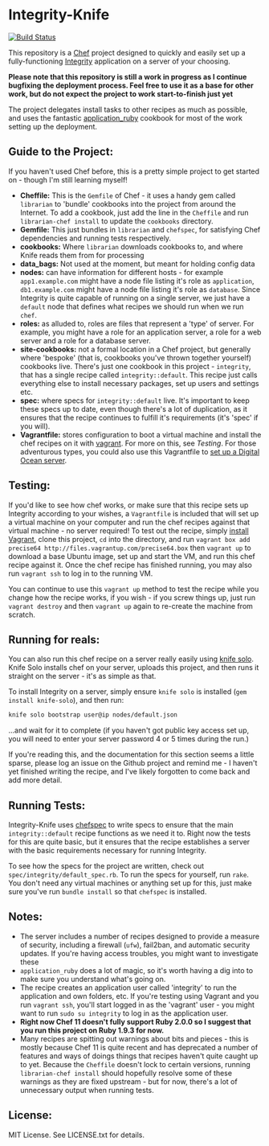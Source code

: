 Integrity-Knife
===

[![Build Status](https://travis-ci.org/joshmcarthur/integrity-knife.png?branch=master)](https://travis-ci.org/joshmcarthur/integrity-knife)

This repository is a [Chef](http://www.opscode.com/chef/) project designed to quickly and easily set up a fully-functioning [Integrity](http://integrity.github.io/) application on a server of your choosing. 

**Please note that this repository is still a work in progress as I continue bugfixing the deployment process. Feel free to use it as a base for other work, but do not expect the project to work start-to-finish just yet**

The project delegates install tasks to other recipes as much as possible, and uses the fantastic [application_ruby](https://github.com/opscode-cookbooks/application_ruby) cookbook for most of the work setting up the deployment.

Guide to the Project:
---

If you haven't used Chef before, this is a pretty simple project to get started on - though I'm still learning myself!

* **Cheffile:** This is the `Gemfile` of Chef - it uses a handy gem called `librarian` to 'bundle' cookbooks into the project from around the Internet. To add a cookbook, just add the line in the `Cheffile` and run `librarian-chef install` to update the `cookbooks` directory.
* **Gemfile:** This just bundles in `librarian` and `chefspec`, for satisfying Chef dependencies and running tests respectively.
* **cookbooks:** Where `librarian` downloads cookbooks to, and where Knife reads them from for processing
* **data_bags:** Not used at the moment, but meant for holding config data
* **nodes:** can have information for different hosts - for example `app1.example.com` might have a node file listing it's role as `application`, `db1.example.com` might have a node file listing it's role as `database`. Since Integrity is quite capable of running on a single server, we just have a `default` node that defines what recipes we should run when we run `chef`.
* **roles:** as alluded to, roles are files that represent a 'type' of server. For example, you might have a role for an application server, a role for a web server and a role for a database server.
* **site-cookbooks:** not a formal location in a Chef project, but generally where 'bespoke' (that is, cookbooks you've thrown together yourself) cookbooks live. There's just one cookbook in this project - `integrity`, that has a single recipe called `integrity::default`. This recipe just calls everything else to install necessary packages, set up users and settings etc.
* **spec:** where specs for `integrity::default` live. It's important to keep these specs up to date, even though there's a lot of duplication, as it ensures that the recipe continues to fulfill it's requirements (it's  'spec' if you will).
* **Vagrantfile:** stores configuration to boot a virtual machine and install the chef recipes on it with [vagrant](http://www.vagrantup.com/). For more on this, see _Testing_. For those adventurous types, you could also use this Vagrantfile to [set up a Digital Ocean server](https://github.com/smdahlen/vagrant-digitalocean).

Testing:
---

If you'd like to see how chef works, or make sure that this recipe sets up Integrity according to your wishes, a `Vagrantfile` is included that will set up a virtual machine on your computer and run the chef recipes against that virtual machine - no server required! To test out the recipe, simply [install Vagrant](http://downloads.vagrantup.com/), clone this project, `cd` into the directory, and run `vagrant box add precise64 http://files.vagrantup.com/precise64.box` then `vagrant up` to download a base Ubuntu image, set up and start the VM, and run this chef recipe against it. Once the chef recipe has finished running, you may also run `vagrant ssh` to log in to the running VM.

You can continue to use this `vagrant up` method to test the recipe while you change how the recipe works, if you wish - if you screw things up, just run `vagrant destroy` and then `vagrant up` again to re-create the machine from scratch. 

Running for reals:
---

You can also run this chef recipe on a server really easily using [knife solo](http://matschaffer.github.io/knife-solo/). Knife Solo installs chef on your server, uploads this project, and then runs it straight on the server - it's as simple as that. 

To install Integrity on a server, simply ensure `knife solo` is installed (`gem install knife-solo`), and then run:

``` bash
knife solo bootstrap user@ip nodes/default.json
```

…and wait for it to complete (if you haven't got public key access set up, you will need to enter your server password 4 or 5 times during the run.)

If you're reading this, and the documentation for this section seems a little sparse, please log an issue on the Github project and remind me - I haven't yet finished writing the recipe, and I've likely forgotten to come back and add more detail.


Running Tests:
---

Integrity-Knife uses [chefspec](https://github.com/acrmp/chefspec) to write specs to ensure that the main `integrity::default` recipe functions as we need it to. Right now the tests for this are quite basic, but it ensures that the recipe establishes a server with the basic requirements necessary for running Integrity.

To see how the specs for the project are written, check out `spec/integrity/default_spec.rb`. To run the specs for yourself, run `rake`. You don't need any virtual machines or anything set up for this, just make sure you've run `bundle install` so that `chefspec` is installed. 

Notes:
---

* The server includes a number of recipes designed to provide a measure of security, including a firewall (`ufw`), fail2ban, and automatic security updates. If you're having access troubles, you might want to investigate these
* `application_ruby` does a lot of magic, so it's worth having a dig into to make sure you understand what's going on.
* The recipe creates an application user called 'integrity' to run the application and own folders, etc. If you're testing using Vagrant and you run `vagrant ssh`, you'll start logged in as the 'vagrant' user - you might want to run `sudo su integrity` to log in as the application user.
* **Right now Chef 11 doesn't fully support Ruby 2.0.0 so I suggest that you run this project on Ruby 1.9.3 for now.**
* Many recipes are spitting out warnings about bits and pieces - this is mostly because Chef 11 is quite recent and has deprecated a number of features and ways of doings things that recipes haven't quite caught up to yet. Because the `Cheffile` doesn't lock to certain versions, running `librarian-chef install` should hopefully resolve some of these warnings as they are fixed upstream - but for now, there's a lot of unnecessary output when running tests.


License:
---

MIT License. See LICENSE.txt for details.